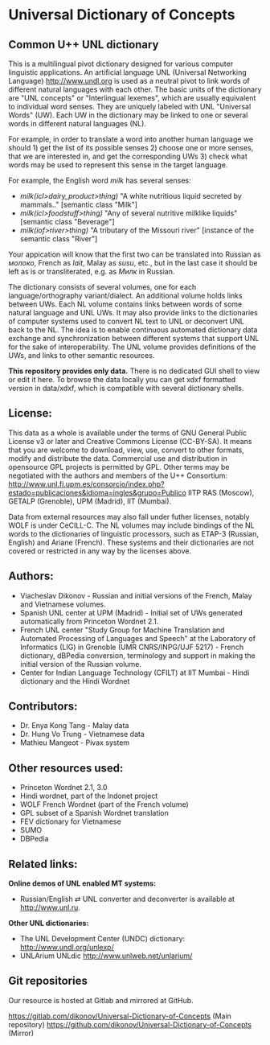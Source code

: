 Universal Dictionary of Concepts
================================
Common U++ UNL dictionary
-------------------------
This is a multilingual pivot dictionary designed for various computer linguistic applications. An artificial language UNL (Universal Networking Language) http://www.undl.org is used as a neutral pivot to link words of different natural languages with each other. The basic units of the dictionary are "UNL concepts" or "Interlingual lexemes", which are usually equivalent to individual word senses. They are uniquely labeled with UNL "Universal Words" (UW). Each UW in the dictionary may be linked to one or several words in different natural languages (NL). 

For example, in order to translate a word into another human language we should 1) get the list of its possible senses 2) choose one or more senses, that we are interested in, and get the corresponding UWs  3) check what words may be used to represent this sense in the target language.

For example, the English word *milk* has several senses: 
- *milk(icl>dairy_product>thing)*  "A white nutritious liquid secreted by mammals.." [semantic class "Milk"] 
- *milk(icl>foodstuff>thing)* "Any of several nutritive milklike liquids" [semantic class "Beverage"]
- *milk(iof>river>thing)* "A tributary of the Missouri river" [instance of the semantic class "River"]

Your appication will know that the first two can be translated into Russian as *молоко*, French as *lait*, Malay as *susu*, etc., but in the last case it should be left as is or transliterated, e.g. as *Милк* in Russian.

The dictionary consists of several volumes, one for each language/orthography variant/dialect. An additional volume holds links between UWs.
Each NL volume contains links between words of some natural language and UNL UWs. It may also provide links to the dictionaries of computer systems used to convert NL text to UNL or deconvert UNL back to the NL. The idea is to enable continuous automated dictionary data exchange and synchronization between different systems that support UNL for the sake of interoperability. The UNL volume provides definitions of the UWs, and links to other semantic resources.

**This repository provides only data.** There is no dedicated GUI shell to view or edit it here. To browse the data locally you can get xdxf formatted version in data/xdxf, which is compatible with several dictionary shells.


License:
--------
This data as a whole is available under the terms of GNU General Public License v3 or later and Creative Commons License (CC-BY-SA). It means that you are welcome to download, view, use, convert to other formats, modify and distribute the data. Commercial use and distribution in opensource GPL projects is permitted by GPL. Other terms may be negotiated with the authors and members of the U++ Consortium: http://www.unl.fi.upm.es/consorcio/index.php?estado=publicaciones&idioma=ingles&grupo=Publico
IITP RAS (Moscow), GETALP (Grenoble), UPM (Madrid), IIT (Mumbai).

Data from external resources may also fall under futher licenses, notably WOLF is under CeCILL-C. The NL volumes may include bindings of the NL words to the dictionaries of linguistic processors, such as ETAP-3 (Russian, English) and Ariane (French). These systems and their dictionaries are not covered or restricted in any way by the licenses above.



Authors:
--------
- Viacheslav Dikonov - Russian and initial versions of the French, Malay and Vietnamese volumes.
- Spanish UNL center at UPM (Madrid) - Initial set of UWs generated automatically from Princeton Wordnet 2.1.
- French UNL center "Study Group for Machine Translation and Automated Processing of Languages and Speech" at the Laboratory of Informatics (LIG) in Grenoble (UMR CNRS/INPG/UJF 5217) - French dictionary, dBPedia conversion, terminology and support in making the initial version of the Russian volume.
- Center for Indian Language Technology (CFILT) at IIT Mumbai - Hindi dictionary and the Hindi Wordnet

Contributors:
------------
- Dr. Enya Kong Tang - Malay data
- Dr. Hung Vo Trung - Vietnamese data
- Mathieu Mangeot - Pivax system


Other resources used:
---------------------
- Princeton Wordnet 2.1, 3.0
- Hindi wordnet, part of the Indonet project
- WOLF French Wordnet (part of the French volume)
- GPL subset of a Spanish Wordnet translation
- FEV dictionary for Vietnamese
- SUMO
- DBPedia


Related links:
--------------
**Online demos of UNL enabled MT systems:**
- Russian/English ⇄ UNL converter and deconverter is available at http://www.unl.ru.

**Other UNL dictionaries:**
- The UNL Development Center (UNDC) dictionary: http://www.undl.org/unlexp/
- UNLArium UNLdic http://www.unlweb.net/unlarium/


Git repositories
----------------
Our resource is hosted at Gitlab and mirrored at GitHub.

https://gitlab.com/dikonov/Universal-Dictionary-of-Concepts (Main repository)
https://github.com/dikonov/Universal-Dictionary-of-Concepts (Mirror)
